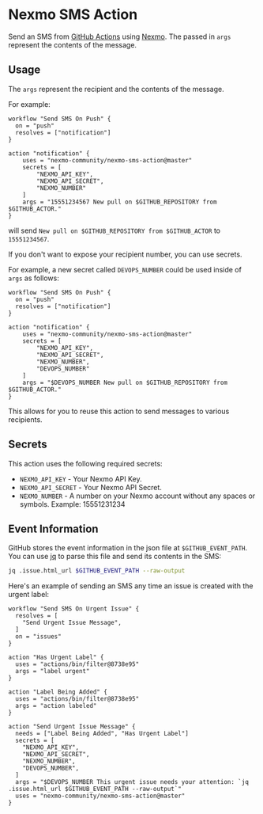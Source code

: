 # Nexmo SMS Action

Send an SMS from [GitHub Actions] using [Nexmo]. The passed in `args` represent the contents of the message.

## Usage

The `args` represent the recipient and the contents of the message. 

For example:

```workflow
workflow "Send SMS On Push" {
  on = "push"
  resolves = ["notification"]
}

action "notification" {
    uses = "nexmo-community/nexmo-sms-action@master"
    secrets = [
        "NEXMO_API_KEY",
        "NEXMO_API_SECRET",
        "NEXMO_NUMBER"
    ]
    args = "15551234567 New pull on $GITHUB_REPOSITORY from $GITHUB_ACTOR."
}
```

will send `New pull on $GITHUB_REPOSITORY from $GITHUB_ACTOR` to `15551234567`. 

If you don't want to expose your recipient number, you can use secrets.

For example, a new secret called `DEVOPS_NUMBER` could be used inside of `args` as follows:

```workflow
workflow "Send SMS On Push" {
  on = "push"
  resolves = ["notification"]
}

action "notification" {
    uses = "nexmo-community/nexmo-sms-action@master"
    secrets = [
        "NEXMO_API_KEY",
        "NEXMO_API_SECRET",
        "NEXMO_NUMBER",
        "DEVOPS_NUMBER"
    ]
    args = "$DEVOPS_NUMBER New pull on $GITHUB_REPOSITORY from $GITHUB_ACTOR."
}
```

This allows for you to reuse this action to send messages to various recipients.

## Secrets

This action uses the following required secrets:

- `NEXMO_API_KEY` - Your Nexmo API Key.
- `NEXMO_API_SECRET` - Your Nexmo API Secret.
- `NEXMO_NUMBER` - A number on your Nexmo account without any spaces or symbols. Example: 15551231234

## Event Information

GitHub stores the event information in the json file at `$GITHUB_EVENT_PATH`. You can use [jq] to parse this file and send its contents in the SMS:

```sh
jq .issue.html_url $GITHUB_EVENT_PATH --raw-output
```

Here's an example of sending an SMS any time an issue is created with the urgent label:

```workflow
workflow "Send SMS On Urgent Issue" {
  resolves = [
    "Send Urgent Issue Message",
  ]
  on = "issues"
}

action "Has Urgent Label" {
  uses = "actions/bin/filter@8738e95"
  args = "label urgent"
}

action "Label Being Added" {
  uses = "actions/bin/filter@8738e95"
  args = "action labeled"
}

action "Send Urgent Issue Message" {
  needs = ["Label Being Added", "Has Urgent Label"]
  secrets = [
    "NEXMO_API_KEY",
    "NEXMO_API_SECRET",
    "NEXMO_NUMBER",
    "DEVOPS_NUMBER",
  ]
  args = "$DEVOPS_NUMBER This urgent issue needs your attention: `jq .issue.html_url $GITHUB_EVENT_PATH --raw-output`"
  uses = "nexmo-community/nexmo-sms-action@master"
}
```

[GitHub Actions]: https://github.com/actions
[Nexmo]: https://developer.nexmo.com
[jq]: https://stedolan.github.io/jq/
